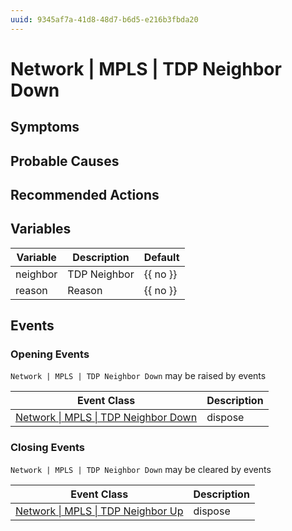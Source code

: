 ```yaml
---
uuid: 9345af7a-41d8-48d7-b6d5-e216b3fbda20
---
```

# Network | MPLS | TDP Neighbor Down

## Symptoms

## Probable Causes

## Recommended Actions

## Variables

| Variable | Description  | Default  |
| -------- | ------------ | -------- |
| neighbor | TDP Neighbor | {{ no }} |
| reason   | Reason       | {{ no }} |

## Events

### Opening Events
`Network | MPLS | TDP Neighbor Down` may be raised by events

| Event Class                                                                                          | Description |
| ---------------------------------------------------------------------------------------------------- | ----------- |
| [Network \| MPLS \| TDP Neighbor Down](../event-classes-reference/network/mpls/tdp-neighbor-down.md) | dispose     |

### Closing Events
`Network | MPLS | TDP Neighbor Down` may be cleared by events

| Event Class                                                                                      | Description |
| ------------------------------------------------------------------------------------------------ | ----------- |
| [Network \| MPLS \| TDP Neighbor Up](../event-classes-reference/network/mpls/tdp-neighbor-up.md) | dispose     |
